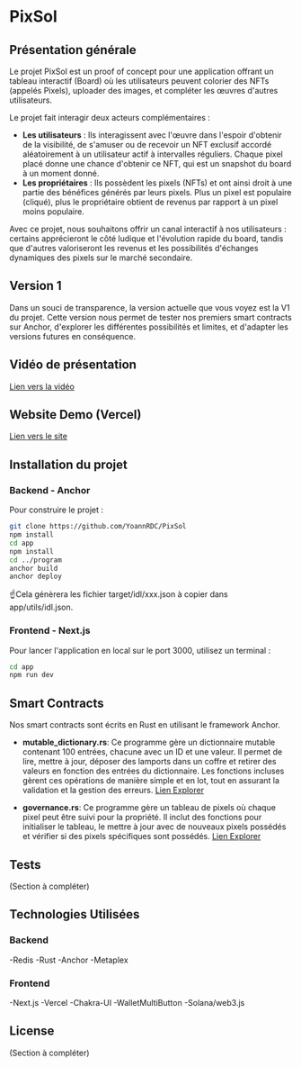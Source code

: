 # PixSol

## Présentation générale

Le projet PixSol est un proof of concept pour une application offrant un tableau interactif (Board) où les utilisateurs peuvent colorier des NFTs (appelés Pixels), uploader des images, et compléter les œuvres d'autres utilisateurs.

Le projet fait interagir deux acteurs complémentaires :

- **Les utilisateurs** : Ils interagissent avec l'œuvre dans l'espoir d'obtenir de la visibilité, de s'amuser ou de recevoir un NFT exclusif accordé aléatoirement à un utilisateur actif à intervalles réguliers. Chaque pixel placé donne une chance d'obtenir ce NFT, qui est un snapshot du board à un moment donné.
- **Les propriétaires** : Ils possèdent les pixels (NFTs) et ont ainsi droit à une partie des bénéfices générés par leurs pixels. Plus un pixel est populaire (cliqué), plus le propriétaire obtient de revenus par rapport à un pixel moins populaire.

Avec ce projet, nous souhaitons offrir un canal interactif à nos utilisateurs : certains apprécieront le côté ludique et l'évolution rapide du board, tandis que d'autres valoriseront les revenus et les possibilités d'échanges dynamiques des pixels sur le marché secondaire.

## Version 1

Dans un souci de transparence, la version actuelle que vous voyez est la V1 du projet. Cette version nous permet de tester nos premiers smart contracts sur Anchor, d'explorer les différentes possibilités et limites, et d'adapter les versions futures en conséquence.

## Vidéo de présentation

[Lien vers la vidéo](http://loom.com/)

## Website Demo (Vercel)

[Lien vers le site](https://pix-sol-yoannrdc-yoanns-projects-e7a022b4.vercel.app)

## Installation du projet

### Backend - Anchor

Pour construire le projet :

```bash
git clone https://github.com/YoannRDC/PixSol
npm install
cd app
npm install
cd ../program
anchor build
anchor deploy

```

☝️Cela génèrera les fichier target/idl/xxx.json à copier dans app/utils/idl.json.

### Frontend - Next.js

Pour lancer l'application en local sur le port 3000, utilisez un terminal :

```bash
cd app
npm run dev

```

## Smart Contracts

Nos smart contracts sont écrits en Rust en utilisant le framework Anchor.

- **mutable_dictionary.rs**: Ce programme gère un dictionnaire mutable contenant 100 entrées, chacune avec un ID et une valeur. Il permet de lire, mettre à jour, déposer des lamports dans un coffre et retirer des valeurs en fonction des entrées du dictionnaire. Les fonctions incluses gèrent ces opérations de manière simple et en lot, tout en assurant la validation et la gestion des erreurs. [Lien Explorer](https://explorer.solana.com/address/6FBQBJE6pFaRq6iPMc2HN6rRq7TCtzWqLBv7za9BNvtU?cluster=devnet)

- **governance.rs**: Ce programme gère un tableau de pixels où chaque pixel peut être suivi pour la propriété. Il inclut des fonctions pour initialiser le tableau, le mettre à jour avec de nouveaux pixels possédés et vérifier si des pixels spécifiques sont possédés. [Lien Explorer](https://explorer.solana.com/address/9C6m91JP9san9xyZFurePehJvRdBuT2JScMuE6cZeJe9?cluster=devnet)

## Tests

(Section à compléter)

## Technologies Utilisées

### Backend

-Redis
-Rust
-Anchor
-Metaplex

### Frontend

-Next.js
-Vercel
-Chakra-UI
-WalletMultiButton
-Solana/web3.js

## License

(Section à compléter)

